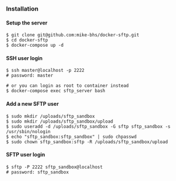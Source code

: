 ### Installation

#### Setup the server
```
$ git clone git@github.com:mike-bhs/docker-sftp.git
$ cd docker-sftp
$ docker-compose up -d
```

#### SSH user login
```
$ ssh master@localhost -p 2222
# password: master

# or you can login as root to container instead
$ docker-compose exec sftp_server bash
```

#### Add a new SFTP user
```
$ sudo mkdir /uploads/sftp_sandbox
$ sudo mkdir /uploads/sftp_sandbox/upload
$ sudo useradd -d /uploads/sftp_sandbox -G sftp sftp_sandbox -s /usr/sbin/nologin
$ echo "sftp_sandbox:sftp_sandbox" | sudo chpasswd
$ sudo chown sftp_sandbox:sftp -R /uploads/sftp_sandbox/upload
```

#### SFTP user login
```
$ sftp -P 2222 sftp_sandbox@localhost
# password: sftp_sandbox
```
